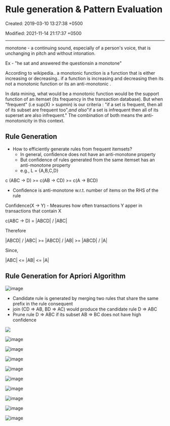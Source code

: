 # Rule generation & Pattern Evaluation

Created: 2019-03-10 13:27:38 +0500

Modified: 2021-11-14 21:17:37 +0500

---

monotone - a continuing sound, especially of a person's voice, that is unchanging in pitch and without intonation.

Ex - "he sat and answered the questionsin a monotone"

According to wikipedia.. a monotonic function is a function that is either increasing or decreasing.. if a function is increasing and decreasing then its not a monotonic function or its an anti-monotonic .

In data mining, what would be a monotonic function would be the support function of an itemset (its frequency in the transaction database). But when "frequent" (i.e sup(X) > supmin) is our criteria : "if a set is frequent, then all of its subset are frequent too",*and also*"if a set is infrequent then all of its superset are also infrequent." The combination of both means the anti-monotonicity in this context.

## Rule Generation

- How to efficiently generate rules from frequent itemsets?
  - In general, confidence does not have an anti-monotone property
  - But confidence of rules generated from the same itemset has an anti-monotone property
  - e.g., L = {A,B,C,D}

c (ABC -> D) >= c(AB -> CD) >= c(A -> BCD)

- Confidence is anti-monotone w.r.t. number of items on the RHS of the rule

Confidence(X -> Y) - Measures how often transactions Y apper in transactions that contain X

c(ABC -> D) = |ABCD| / |ABC|

Therefore

|ABCD| / |ABC| >= |ABCD| / |AB| >= |ABCD| / |A|

Since,

|ABC| <= |AB| <= |A|

## Rule Generation for Apriori Algorithm

![image](media/Rule-generation-&-Pattern-Evaluation-image1.jpeg)

- Candidate rule is generated by merging two rules that share the same prefix in the rule consequent
- join (CD => AB, BD => AC) would produce the candidate rule D => ABC
- Prune rule D => ABC if its subset AB => BC does not have high confidence

![](media/Rule-generation-&-Pattern-Evaluation-image2.jpg)

![image](media/Rule-generation-&-Pattern-Evaluation-image3.png)

![image](media/Rule-generation-&-Pattern-Evaluation-image4.png)

![image](media/Rule-generation-&-Pattern-Evaluation-image5.png)

![image](media/Rule-generation-&-Pattern-Evaluation-image6.png)

![image](media/Rule-generation-&-Pattern-Evaluation-image7.png)

![image](media/Rule-generation-&-Pattern-Evaluation-image8.png)

![image](media/Rule-generation-&-Pattern-Evaluation-image9.png)

![image](media/Rule-generation-&-Pattern-Evaluation-image10.png)

![image](media/Rule-generation-&-Pattern-Evaluation-image11.png)
